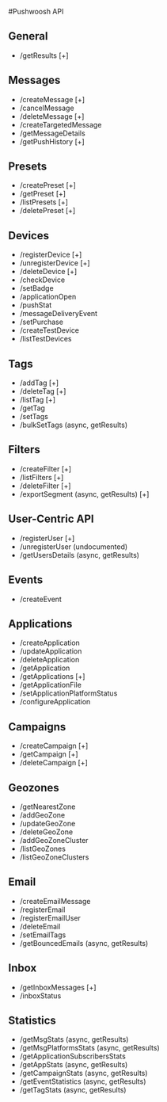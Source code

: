 #Pushwoosh API

General
-------
* /getResults [+]


Messages
-------
* /createMessage [+]
* /cancelMessage
* /deleteMessage [+]
* /createTargetedMessage
* /getMessageDetails
* /getPushHistory [+]


Presets
-------
* /createPreset [+]
* /getPreset [+]
* /listPresets [+]
* /deletePreset [+]


Devices
-------
* /registerDevice [+]
* /unregisterDevice [+]
* /deleteDevice [+]
* /checkDevice
* /setBadge
* /applicationOpen
* /pushStat
* /messageDeliveryEvent
* /setPurchase
* /createTestDevice
* /listTestDevices


Tags
----
* /addTag [+]
* /deleteTag [+]
* /listTag [+]
* /getTag
* /setTags
* /bulkSetTags (async, getResults)


Filters
-------
* /createFilter [+]
* /listFilters [+]
* /deleteFilter [+]
* /exportSegment (async, getResults) [+]


User-Centric API
----------------
* /registerUser [+]
* /unregisterUser (undocumented)
* /getUsersDetails (async, getResults)


Events
------
* /createEvent


Applications
------------
* /createApplication
* /updateApplication
* /deleteApplication
* /getApplication
* /getApplications [+]
* /getApplicationFile
* /setApplicationPlatformStatus
* /configureApplication


Campaigns
---------
* /createCampaign [+]
* /getCampaign [+]
* /deleteCampaign [+]


Geozones
--------
* /getNearestZone
* /addGeoZone
* /updateGeoZone
* /deleteGeoZone
* /addGeoZoneCluster
* /listGeoZones
* /listGeoZoneClusters


Email
-----
* /createEmailMessage
* /registerEmail
* /registerEmailUser
* /deleteEmail
* /setEmailTags
* /getBouncedEmails (async, getResults)


Inbox
-----
* /getInboxMessages [+]
* /inboxStatus


Statistics
----------
* /getMsgStats (async, getResults)
* /getMsgPlatformsStats (async, getResults)
* /getApplicationSubscribersStats 
* /getAppStats (async, getResults)
* /getCampaignStats (async, getResults)
* /getEventStatistics (async, getResults)
* /getTagStats (async, getResults)